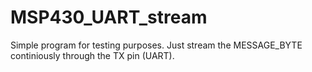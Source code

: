 # MSP430_UART_stream

Simple program for testing purposes. Just stream the MESSAGE_BYTE
continiously through the TX pin (UART).
